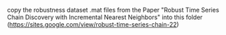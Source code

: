 copy the robustness dataset .mat files from the Paper "Robust Time Series Chain Discovery with Incremental Nearest Neighbors" into this folder (https://sites.google.com/view/robust-time-series-chain-22)